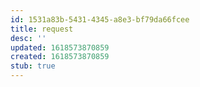 ```yaml
---
id: 1531a83b-5431-4345-a8e3-bf79da66fcee
title: request
desc: ''
updated: 1618573870859
created: 1618573870859
stub: true
---
```


